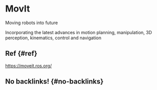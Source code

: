 # MovIt


Moving robots into future

Incorporating the latest advances in motion planning,
manipulation, 3D perception, kinematics, control and navigation


## Ref {#ref}

<https://moveit.ros.org/>


## No backlinks! {#no-backlinks}

